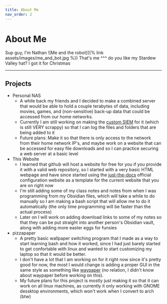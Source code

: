 ```yaml
---
title: About Me
nav_order: 2
---
```

# About Me
Sup guy, I'm Nathan
![Me and the robot]({% link assets/images/me_and_bot.jpg %})
That's me ^^^ do you like my Stardew Valley hat? I got it for Christmas
___
## Projects
- Personal NAS
  - A while back my friends and I decided to make a combined server that would be able to hold a couple terabytes of data, including movies, games, and (non-sensitive) back-up data that could be accessed from our home networks.
  - Currently I am still working on making the [custom SIEM](https://github.com/Pizza2d1/SIEMTesting) for it (which is still VERY scrappy) so that I can log the files and folders that are being added to it
  - Future plans: Make it so that there is only access to the network from their home network IP's, and maybe work on a website that can be accessed for easy file downloads and so I can practice securing a web server at a basic level
- This Website
  - I learned that github will host a website for free for you if you provide it with a valid web repository, so I started with a very basic HTML webpage and have since started using the [just-the-docs](https://github.com/just-the-docs/just-the-docs) official configuration website as a template for the current website that you are on right now
  - I'm still adding some of my class notes and notes from when I was programming from my Obsidian files, which will take a while to do manually so I am making a bash script that will allow me to do it automatically (the only time programming will be faster than the actual process)
  - Later on I will work on adding download links to some of my notes so that they can be put straight into another person's Obsidian vault, along with adding more easter eggs for funsies
- pizzapaper
  - A pretty basic wallpaper switching program that I made as a way to start learning bash and how it worked, since I had just barely started to get confortable with linux and wanted to start customizing my laptop so that it would be better.
  - I don't have a lot that I am working on for it right now since it's pretty good for now, the most I would change is adding a proper GUI in the same style as something like [waypaper](https://github.com/anufrievroman/waypaper) (no relation, I didn't know about waypaper before working on this).
  - My future plans for this project is mostly just making it so that it can work on all linux machines, as currently it only working with GNOME dessktop environments, which won't work when I convert to arch (btw)









































<!-- My autobiography 

**Nathan Young**
================

Hobbies
-------

When I'm at home I like to play videogames with my friends over the internet, and when I'm not doing that I am either spending time with my dog or practicing with my yoyo

![Computer Man](https://images-wixmp-ed30a86b8c4ca887773594c2.wixmp.com/f/fbcf7697-009e-43c0-8d2e-4bc0460531c5/d1rli8v-478a716c-d622-470d-a80b-eb689f7e00d6.gif?token=eyJ0eXAiOiJKV1QiLCJhbGciOiJIUzI1NiJ9.eyJzdWIiOiJ1cm46YXBwOjdlMGQxODg5ODIyNjQzNzNhNWYwZDQxNWVhMGQyNmUwIiwiaXNzIjoidXJuOmFwcDo3ZTBkMTg4OTgyMjY0MzczYTVmMGQ0MTVlYTBkMjZlMCIsIm9iaiI6W1t7InBhdGgiOiJcL2ZcL2ZiY2Y3Njk3LTAwOWUtNDNjMC04ZDJlLTRiYzA0NjA1MzFjNVwvZDFybGk4di00NzhhNzE2Yy1kNjIyLTQ3MGQtYTgwYi1lYjY4OWY3ZTAwZDYuZ2lmIn1dXSwiYXVkIjpbInVybjpzZXJ2aWNlOmZpbGUuZG93bmxvYWQiXX0.I6kFWwYdBLNta0SfgZkgJ8OvHQKul3frlK537bWWXVk){: width="200" }

My family
---------

I have a family of eight, 2 sisters, 2 brothers, and 2 parents, and one goofy dog

![doggo](https://lh3.googleusercontent.com/pw/ABLVV84uPVKL6lgkxcPjIePd2fq1_HRcGqONJ_maok8FIT0XHFibdR5y14CYtnoIuftfUqksvpd70HDEH3n5wUBjTWe4iMDldBzjh1kpkCHSBT8VTO_5eX2_BShE6xdwUTWChx0tjn9O1KKgCKyOgxzz_gsA=w1082-h1436-s-no-gm?authuser=0){: width="200" }

My father and two brothers are all software developers, and both of my sisters want to go into either art or psychology


Favorite video games
--------------------

1. Factorio
- It's just such a good game that has been optimized by the devs so much that it can be played on any device and played by anybody, whether you want to fight biters, build a massive base, or even set off atomic bombs, you can do a lot in the game, the factory must grow

1. Ultrakill
- It's a fun and fast game that my friends like to play and speedrun in order to beat each other's times, it's like doom except it doesn't hold your hand as much as the newer doom games, and it has so. many. memes. made out of it

1. Minecraft
- I need to put this here because it was just such a monumental part of my life and how I met a lot of my friends

1. Terraria
- Such an interesting game with so many little things about it that make it special, like learning that you have an item that only spawns in 5% of worlds later in the game, or having such fun and bizzare boss fights. Not to mention the MASSIVE modding community that improve the game in so many ways and creates to much more stuff for the players to do

My favorite foods
-----------------

*   Chicken Enchilada Casserole
*   Double patty cheeseburger
*   Salmon
*   Chicken Alfredo -->
